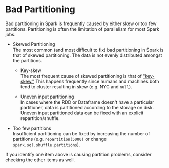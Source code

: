 # Bad Partitioning

Bad partitioning in Spark is frequently caused by either skew or too few partitions. Partitioning is often the limitation of parallelism for most Spark jobs.  

- Skewed Partitioning  
The most common (and most difficult to fix) bad partitioning in Spark is that of skewed partitioning. The data is not evenly distributed amongst the partitions. 
	* Key-skew  
	The most frequent cause of skewed partitioning is that of ["key-skew."](../key-skew) This happens frequently since humans and machines both tend to cluster resulting in skew (e.g. NYC and `null`).  

	* Uneven input partitioning  
	In cases where the RDD or Dataframe doesn't have a particular partitioner, data is partitioned according to the storage on disk. Uneven input partitioned data can be fixed with an explicit repartition/shuffle.  

- Too few partitions  
Insufficient partitioning can be fixed by increasing the number of partitions (e.g. `repartition(5000)` or change `spark.sql.shuffle.partitions`).  

If you identify one item above is causing partition problems, consider checking the other items as well.


